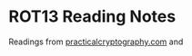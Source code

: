 # ROT13 Reading Notes
Readings from
[practicalcryptography.com](http://practicalcryptography.com/ciphers/classical-era/rot13/)
and 

